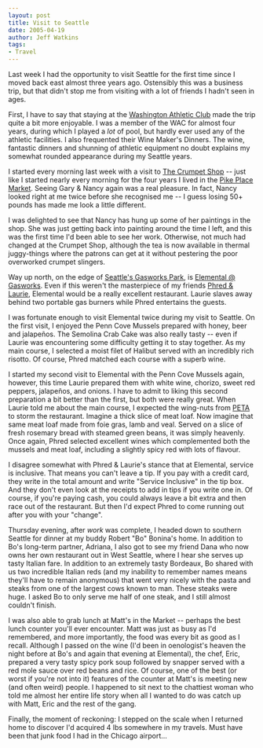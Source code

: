 ```yaml
---
layout: post
title: Visit to Seattle
date: 2005-04-19
author: Jeff Watkins
tags:
- Travel
---
```


Last week I had the opportunity to visit Seattle for the first time since I moved back east almost three years ago. Ostensibly this was a business trip, but that didn't stop me from visiting with a lot of friends I hadn't seen in ages.

First, I have to say that staying at the [Washington Athletic Club](http://www.wac.net/) made the trip quite a bit more enjoyable. I was a member of the WAC for almost four years, during which I played a *lot* of pool, but hardly ever used any of the athletic facilities. I also frequented their Wine Maker's Dinners. The wine, fantastic dinners and shunning of athletic equipment no doubt explains my somewhat rounded appearance during my Seattle years.

I started every morning last week with a visit to [The Crumpet Shop](http://www.seattleweekly.com/features/0452/041229_food_thenosh.php) -- just like I started nearly every morning for the four years I lived in the [Pike Place Market](http://www.pikeplacemarket.org/). Seeing Gary & Nancy again was a real pleasure. In fact, Nancy looked right at me twice before she recognised me -- I guess losing 50+ pounds has made me look a little different.

I was delighted to see that Nancy has hung up some of her paintings in the shop. She was just getting back into painting around the time I left, and this was the first time I'd been able to see her work. Otherwise, not much had changed at the Crumpet Shop, although the tea is now available in thermal juggy-things where the patrons can get at it without pestering the poor overworked crumpet slingers. 

Way up north, on the edge of [Seattle's Gasworks Park](http://www.cityofseattle.net/parks/parkspaces/GASWORKS.htm), is [Elemental @ Gasworks](http://www.elementalatgasworks.com/). Even if this weren't the masterpiece of my friends [Phred & Laurie](http://metrocat.org/photography/faces/friends.html), Elemental would be a really excellent restaurant. Laurie slaves away behind two portable gas burners while Phred entertains the guests.

I was fortunate enough to visit Elemental twice during my visit to Seattle. On the first visit, I enjoyed the Penn Cove Mussels prepared with honey, beer and jalape&ntilde;os. The Semolina Crab Cake was also really tasty -- even if Laurie was encountering some difficulty getting it to stay together. As my main course, I selected a moist filet of Halibut served with an incredibly rich risotto. Of course, Phred matched each course with a superb wine.

I started my second visit to Elemental with the Penn Cove Mussels again, however, this time Laurie prepared them with white wine, chorizo, sweet red peppers, jalape&ntilde;os, and onions. I have to admit to liking this second preparation a bit better than the first, but both were really great. When Laurie told me about the main course, I expected the wing-nuts from [PETA](http://www.peta.org/) to storm the restaurant. Imagine a thick slice of meat loaf. Now imagine that same meat loaf made from foie gras, lamb and veal. Served on a slice of fresh rosemary bread with steamed green beans, it was simply heavenly. Once again, Phred selected excellent wines which complemented both the mussels and meat loaf, including a slightly spicy red with lots of flavour.

I disagree somewhat with Phred & Laurie's stance that at Elemental, service is inclusive. That means you can't leave a tip. If you pay with a credit card, they write in the total amount and write "Service Inclusive" in the tip box. And they don't even look at the receipts to add in tips if you write one in. Of course, if you're paying cash, you could always leave a bit extra and then race out of the restaurant. But then I'd expect Phred to come running out after you with your "change".

Thursday evening, after *work* was complete, I headed down to southern Seattle for dinner at my buddy Robert "Bo" Bonina's home. In addition to Bo's long-term partner, Adriana, I also got to see my friend Dana who now owns her own restaurant out in West Seattle, where I hear she serves up tasty Italian fare. In addition to an extremely tasty Bordeaux, Bo shared with us two incredible Italian reds (and my inability to remember names means they'll have to remain anonymous) that went very nicely with the pasta and steaks from one of the largest cows known to man. These steaks were huge. I asked Bo to only serve me half of one steak, and I still almost couldn't finish.

I was also able to grab lunch at Matt's in the Market -- perhaps the best lunch counter you'll ever encounter. Matt was just as busy as I'd remembered, and more importantly, the food was every bit as good as I recall. Although I passed on the wine (I'd been in oenologist's heaven the night before at Bo's and again that evening at Elemental), the chef, Eric, prepared a very tasty spicy pork soup followed by snapper served with a red mole sauce over red beans and rice. Of course, one of the best (or worst if you're not into it) features of the counter at Matt's is meeting new (and often weird) people. I happened to sit next to the chattiest woman who told me almost her entire life story when all I wanted to do was catch up with Matt, Eric and the rest of the gang.

Finally, the moment of reckoning: I stepped on the scale when I returned home to discover I'd acquired 4 lbs somewhere in my travels. Must have been that junk food I had in the Chicago airport...